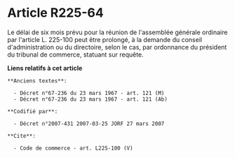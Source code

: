 # Article R225-64

Le délai de six mois prévu pour la réunion de l'assemblée générale ordinaire par l'article L. 225-100 peut être prolongé, à
la demande du conseil d'administration ou du directoire, selon le cas, par ordonnance du président du tribunal de commerce,
statuant sur requête.

**Liens relatifs à cet article**

	**Anciens textes**:

	  - Décret n°67-236 du 23 mars 1967 - art. 121 (M)
	  - Décret n°67-236 du 23 mars 1967 - art. 121 (Ab)

	**Codifié par**:

	  - Décret n°2007-431 2007-03-25 JORF 27 mars 2007

	**Cite**:

	  - Code de commerce - art. L225-100 (V)
